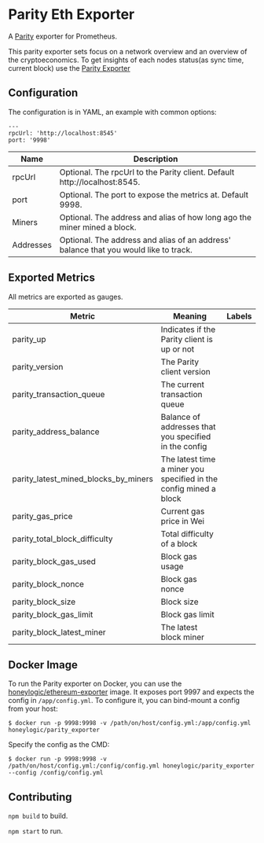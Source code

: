 Parity Eth Exporter
=====

A [Parity](https://parity.io/) exporter for Prometheus.

This parity exporter sets focus on a network overview and an overview of the cryptoeconomics. To get insights of each nodes status(as sync time, current block) use the [Parity Exporter](https://github.com/honeylogicio/parity_exporter/)

## Configuration
The configuration is in YAML, an example with common options:
```
---
rpcUrl: 'http://localhost:8545'
port: '9998'
```

Name     | Description
---------|------------
rpcUrl   | Optional. The rpcUrl to the Parity client. Default http://localhost:8545.
port   | Optional. The port to expose the metrics at. Default 9998.
Miners   | Optional. The address and alias of how long ago the miner mined a block.
Addresses   | Optional. The address and alias of an address' balance that you would like to track.


## Exported Metrics

All metrics are exported as gauges.

| Metric | Meaning | Labels |
| ------ | ------- | ------ |
| parity_up | Indicates if the Parity client is up or not | |
| parity_version | The Parity client version | |
| parity_transaction_queue | The current transaction queue | |
| parity_address_balance | Balance of addresses that you specified in the config | |
| parity_latest_mined_blocks_by_miners | The latest time a miner you specified in the config mined a block | |
| parity_gas_price | Current gas price in Wei | |
| parity_total_block_difficulty | Total difficulty of a block | |
| parity_block_gas_used | Block gas usage | |
| parity_block_nonce | Block gas nonce | |
| parity_block_size | Block size | |
| parity_block_gas_limit | Block gas limit | |
| parity_block_latest_miner | The latest block miner | |

## Docker Image

To run the Parity exporter on Docker, you can use the [honeylogic/ethereum-exporter](https://hub.docker.com/r/honeylogic/ethereum-exporter)
image. It exposes port 9997 and expects the config in `/app/config.yml`. To
configure it, you can bind-mount a config from your host:

```
$ docker run -p 9998:9998 -v /path/on/host/config.yml:/app/config.yml honeylogic/parity_exporter
```

Specify the config as the CMD:

```
$ docker run -p 9998:9998 -v /path/on/host/config.yml:/config/config.yml honeylogic/parity_exporter --config /config/config.yml
```

## Contributing

`npm build` to build.

`npm start` to run.

